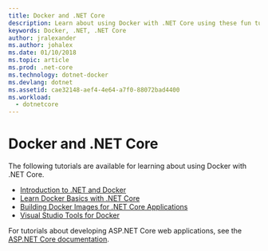 ```yaml
---
title: Docker and .NET Core
description: Learn about using Docker with .NET Core using these fun tutorials.
keywords: Docker, .NET, .NET Core
author: jralexander
ms.author: johalex
ms.date: 01/10/2018
ms.topic: article
ms.prod: .net-core
ms.technology: dotnet-docker
ms.devlang: dotnet
ms.assetid: cae32148-aef4-4e64-a7f0-88072bad4400
ms.workload: 
  - dotnetcore
---
```


# Docker and .NET Core 

The following tutorials are available for learning about using Docker with .NET Core.

- [Introduction to .NET and Docker](intro-net-docker.md)
- [Learn Docker Basics with .NET Core](docker-basics-dotnet-core.md)
- [Building Docker Images for .NET Core Applications](building-net-docker-images.md)
- [Visual Studio Tools for Docker](/aspnet/core/publishing/visual-studio-tools-for-docker)

For tutorials about developing ASP.NET Core web applications, see the [ASP.NET Core documentation](/aspnet/core/).

